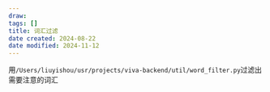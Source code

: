 ```yaml
---
draw:
tags: []
title: 词汇过滤
date created: 2024-08-22
date modified: 2024-11-12
---
```


用`/Users/liuyishou/usr/projects/viva-backend/util/word_filter.py`过滤出需要注意的词汇
